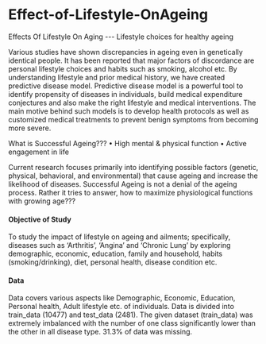 # Effect-of-Lifestyle-OnAgeing

Effects Of Lifestyle On Aging  --- Lifestyle choices for healthy ageing

Various studies have shown discrepancies in ageing even in genetically identical people. It has been reported that major factors of discordance are personal lifestyle choices and habits such as smoking, alcohol etc. By understanding lifestyle and prior medical history, we have created predictive disease model. Predictive disease model is a powerful tool to identify propensity of diseases in individuals, build medical expenditure conjectures and also make the right lifestyle and medical interventions. The main motive behind such models is to develop health protocols as well as customized medical treatments to prevent benign symptoms from becoming more severe.

What is Successful Ageing???
•	High mental & physical function
•	Active engagement in life

Current research focuses primarily into identifying possible factors (genetic, physical, behavioral, and environmental) that cause ageing and increase the likelihood of diseases. Successful Ageing is not a denial of the ageing process. Rather it tries to answer, how to maximize physiological functions with growing age???
#### Objective of Study
To study the impact of lifestyle on ageing and ailments; specifically, diseases such as ‘Arthritis’, ‘Angina’ and ‘Chronic Lung’  by exploring demographic, economic, education, family and household, habits (smoking/drinking), diet, personal health, disease condition etc.
#### Data
Data covers various aspects like Demographic, Economic, Education, Personal health, Adult lifestyle etc. of individuals. Data is divided into train_data (10477) and test_data (2481). The given dataset (train_data) was extremely imbalanced with the number of one class significantly lower than the other in all disease type. 31.3% of data was missing.

